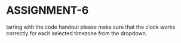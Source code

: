 # ASSIGNMENT-6
tarting with the code handout please make sure that the clock works correctly for each selected timezone from the dropdown.
